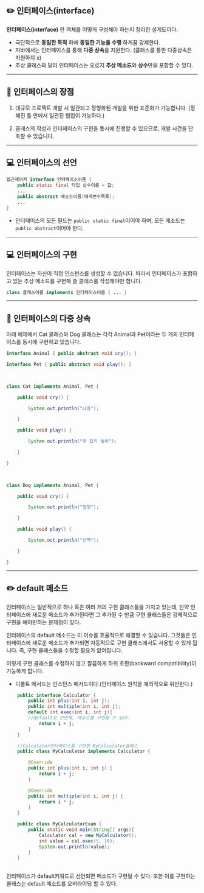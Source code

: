 ## ✏️ 인터페이스(interface)

**인터페이스(interface)** 란 객체를 어떻게 구성해야 하는지 정리한 설계도이다.

- 극단적으로 **동일한 목적** 하에 **동일한 기능을 수행** 하게끔 강제한다.
- 자바에서는 인터페이스를 통해 **다중 상속**을 지원한다. (클래스를 통한 다중상속은 지원하지 x)
- 추상 클래스와 달리 인터페이스는 오로지 **추상 메소드**와 **상수**만을 포함할 수 있다.

---

## 📍 인터페이스의 장점

1. 대규모 프로젝트 개발 시 일관되고 정형화된 개발을 위한 표준화가 가능합니다. (정해진 틀 안에서 일관된 협업이 가능하다.)

2. 클래스의 작성과 인터페이스의 구현을 동시에 진행할 수 있으므로, 개발 시간을 단축할 수 있습니다.

---

## 💻 인터페이스의 선언

```java
접근제어자 interface 인터페이스이름 {
    public static final 타입 상수이름 = 값;
    ...
    public abstract 메소드이름(매개변수목록);
    ...
}
```

- 인터페이스의 모든 필드는 ``public static final``이어야 하며, 모든 메소드는 ``public abstract``이어야 한다.

---

## 💻 인터페이스의 구현

인터페이스는 자신이 직접 인스턴스를 생성할 수 없습니다. 따라서 인터페이스가 포함하고 있는 추상 메소드를 구현해 줄 클래스를 작성해야만 합니다.

```java
class 클래스이름 implements 인터페이스이름 { ... }
```


---



## 📍 인터페이스의 다중 상속

아래 예제에서 Cat 클래스와 Dog 클래스는 각각 Animal과 Pet이라는 두 개의 인터페이스를 동시에 구현하고 있습니다.

```java
interface Animal { public abstract void cry(); }

interface Pet { public abstract void play(); }

 

class Cat implements Animal, Pet {

    public void cry() {

        System.out.println("냐옹");

    }

    public void play() {

        System.out.println("쥐 잡기 놀이");

    }

}

 

class Dog implements Animal, Pet {

    public void cry() {

        System.out.println("멍멍");

    }

    public void play() {

        System.out.println("산책");

    }

}
```

---

## ✏️ default 메소드

인터페이스는 일반적으로 하나 혹은 여러 개의 구현 클래스들을 가지고 있는데, 만약 인터페이스에 새로운 메소드가 추가된다면 그 추가된 수 만큼 구현 클래스들은 강제적으로 구현을 해야만하는 문제점이 있다.

인터페이스의 default 메소드는 이 이슈를 효율적으로 해결할 수 있습니다. 그것들은 인터페이스에 새로운 메소드가 추가되면 자동적으로 구현 클래스에서도 사용할 수 있게 됩니다. 즉, 구현 클래스들을 수정할 필요가 없어집니다.

이렇게 구현 클래스를 수정하지 않고 깔끔하게 하위 호환(backward compatibility)이 가능하게 합니다.

- 디폴트 메서드는 인스턴스 메서드이다.(인터페이스 원칙을 예외적으로 위반한다.)

```java
    public interface Calculator {
        public int plus(int i, int j);
        public int multiple(int i, int j);
        default int exec(int i, int j){
        //default로 선언해, 메소드를 구현할 수 있다.
            return i + j;
        }
    }

    //Calculator인터페이스를 구현한 MyCalculator클래스
    public class MyCalculator implements Calculator {

        @Override
        public int plus(int i, int j) {
            return i + j;
        }

        @Override
        public int multiple(int i, int j) {
            return i * j;
        }
    }

    public class MyCalculatorExam {
        public static void main(String[] args){
            Calculator cal = new MyCalculator();
            int value = cal.exec(5, 10);
            System.out.println(value);
        }
    }
    
```

인터페이스가 default키워드로 선언되면 메소드가 구현될 수 있다. 또한 이를 구현하는 클래스는 default 메소드를 오버라이딩 할 수 있다.
